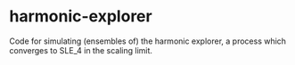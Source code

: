 # harmonic-explorer
Code for simulating (ensembles of) the harmonic explorer, a process which converges to SLE_4 in the scaling limit. 
